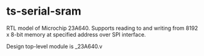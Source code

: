 # ts-serial-sram
RTL model of Microchip 23A640. Supports reading to and writing from 8192 x 8-bit memory at specified address over SPI interface.

Design top-level module is _23A640.v
